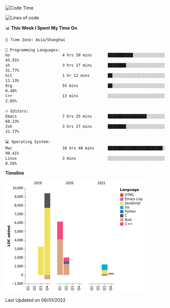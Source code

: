 <!--START_SECTION:waka-->
![Code Time](http://img.shields.io/badge/Code%20Time-548%20hrs%201%20min-blue)

![Lines of code](https://img.shields.io/badge/From%20Hello%20World%20I%27ve%20Written-22%20Thousand%20lines%20of%20code-blue)

📊 **This Week I Spent My Time On** 

```text
⌚︎ Time Zone: Asia/Shanghai

💬 Programming Languages: 
Go                       4 hrs 59 mins       ███████████░░░░░░░░░░░░░░   45.91% 
sh                       3 hrs 27 mins       ████████░░░░░░░░░░░░░░░░░   31.77% 
Git                      1 hr 12 mins        ██░░░░░░░░░░░░░░░░░░░░░░░   11.13% 
Org                      55 mins             ██░░░░░░░░░░░░░░░░░░░░░░░   8.48% 
C++                      13 mins             ░░░░░░░░░░░░░░░░░░░░░░░░░   2.05%

🔥 Editors: 
Emacs                    7 hrs 25 mins       █████████████████░░░░░░░░   68.23% 
Zsh                      3 hrs 27 mins       ████████░░░░░░░░░░░░░░░░░   31.77%

💻 Operating System: 
Mac                      10 hrs 48 mins      ████████████████████████░   99.41% 
Linux                    3 mins              ░░░░░░░░░░░░░░░░░░░░░░░░░   0.59%

```

**Timeline**

![Chart not found](https://raw.githubusercontent.com/nasen23/nasen23/master/charts/bar_graph.png) 


 Last Updated on 06/01/2022
<!--END_SECTION:waka-->
